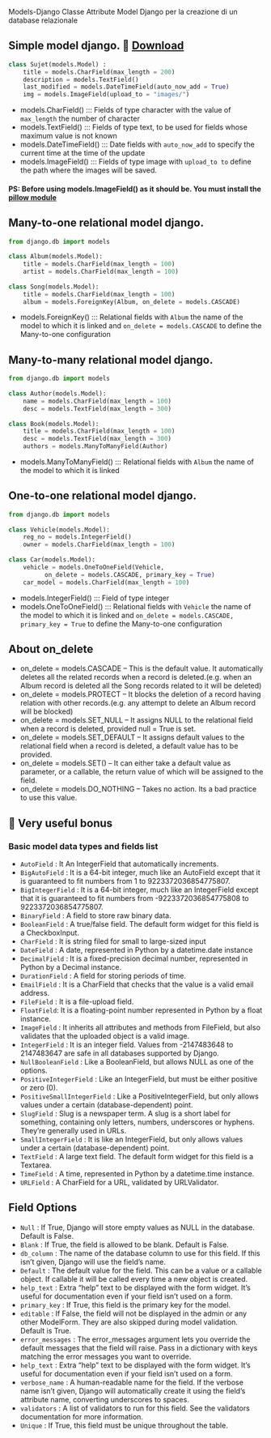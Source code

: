 Models-Django
Classe Attribute Model Django per la creazione di un database relazionale

 
## Simple model django.  :floppy_disk: <a href="https://github.com/kirilinko/Models-Django/blob/main/class%20simple%20Django.py">Download</a> 
```python
class Sujet(models.Model) :
    title = models.CharField(max_length = 200)
    description = models.TextField()
    last_modified = models.DateTimeField(auto_now_add = True)
    img = models.ImageField(upload_to = "images/")
 ```
* models.CharField() ::: Fields of type character with the value of ```max_length``` the number of character
* models.TextField()  ::: Fields of type text, to be used for fields whose maximum value is not known 
* models.DateTimeField() ::: Date fields with ```auto_now_add``` to specify the current time at the time of the update   
* models.ImageField()   ::: Fields of type image with ```upload_to to``` define the path where the images will be saved. <br/>
 #### PS: Before using models.ImageField() as it should be. You must install the <a href="https://pypi.org/project/Pillow/">pillow module</a>
 
 ## Many-to-one relational model django.
```python
from django.db import models
  
class Album(models.Model):
    title = models.CharField(max_length = 100)
    artist = models.CharField(max_length = 100)
  
class Song(models.Model):
    title = models.CharField(max_length = 100)
    album = models.ForeignKey(Album, on_delete = models.CASCADE)
 ```
 * models.ForeignKey() ::: Relational fields with ```Album``` the name of the model to which it is linked and ```on_delete = models.CASCADE``` to define the Many-to-one configuration
 
 ## Many-to-many relational model django.
```python
from django.db import models
  
class Author(models.Model):
    name = models.CharField(max_length = 100)
    desc = models.TextField(max_length = 300)
  
class Book(models.Model):
    title = models.CharField(max_length = 100)
    desc = models.TextField(max_length = 300)
    authors = models.ManyToManyField(Author)
 ```
 * models.ManyToManyField() ::: Relational fields with ```Album``` the name of the model to which it is linked

## One-to-one relational model django.
```python
from django.db import models
  
class Vehicle(models.Model):
    reg_no = models.IntegerField()
    owner = models.CharField(max_length = 100)
  
class Car(models.Model):
    vehicle = models.OneToOneField(Vehicle, 
          on_delete = models.CASCADE, primary_key = True)
    car_model = models.CharField(max_length = 100)
 ```
 * models.IntegerField() ::: Field of type integer
 * models.OneToOneField() ::: Relational fields with ```Vehicle``` the name of the model to which it is linked and ```on_delete = models.CASCADE, primary_key = True``` to define the Many-to-one configuration

## About on_delete

* on_delete = models.CASCADE – This is the default value. It automatically deletes all the related records when a record is deleted.(e.g. when an Album record is deleted all the Song records related to it will be deleted)
* on_delete = models.PROTECT – It blocks the deletion of a record having relation with other records.(e.g. any attempt to delete an Album record will be blocked)
* on_delete = models.SET_NULL – It assigns NULL to the relational field when a record is deleted, provided null = True is set.
* on_delete = models.SET_DEFAULT – It assigns default values to the relational field when a record is deleted, a default value has to be provided.
* on_delete = models.SET() – It can either take a default value as parameter, or a callable, the return value of which will be assigned to the field.
* on_delete = models.DO_NOTHING – Takes no action. Its a bad practice to use this value.

## :gift: Very useful bonus

### Basic model data types and fields list

* ```AutoField``` : It An IntegerField that automatically increments.
* ```BigAutoField```	: It is a 64-bit integer, much like an AutoField except that it is guaranteed to fit numbers from 1 to 9223372036854775807.
* ```BigIntegerField``` :	It is a 64-bit integer, much like an IntegerField except that it is guaranteed to fit numbers from -9223372036854775808 to 9223372036854775807.
* ```BinaryField``` :	A field to store raw binary data.
* ```BooleanField``` : 	A true/false field. The default form widget for this field is a CheckboxInput.
* ```CharField``` :	It is string filed for small to large-sized input
* ```DateField``` :	A date, represented in Python by a datetime.date instance
* ```DecimalField``` :	It is a fixed-precision decimal number, represented in Python by a Decimal instance.
* ```DurationField``` :	A field for storing periods of time.
* ```EmailField``` :	It is a CharField that checks that the value is a valid email address.
* ```FileField``` :	It is a file-upload field.
* ```FloatField```:	It is a floating-point number represented in Python by a float instance.
* ```ImageField``` :	It inherits all attributes and methods from FileField, but also validates that the uploaded object is a valid image.
* ```IntegerField```	: It is an integer field. Values from -2147483648 to 2147483647 are safe in all databases supported by Django.
* ```NullBooleanField``` :	Like a BooleanField, but allows NULL as one of the options.
* ```PositiveIntegerField```	: Like an IntegerField, but must be either positive or zero (0).
* ```PositiveSmallIntegerField```	: Like a PositiveIntegerField, but only allows values under a certain (database-dependent) point.
* ```SlugField```	: Slug is a newspaper term. A slug is a short label for something, containing only letters, numbers, underscores or hyphens. They’re generally used in URLs.
* ```SmallIntegerField``` :	It is like an IntegerField, but only allows values under a certain (database-dependent) point.
* ```TextField```	: A large text field. The default form widget for this field is a Textarea.
* ```TimeField``` : 	A time, represented in Python by a datetime.time instance.
* ```URLField```	: A CharField for a URL, validated by URLValidator.

## Field Options
* ```Null```	: If True, Django will store empty values as NULL in the database. Default is False.
* ```Blank``` :	If True, the field is allowed to be blank. Default is False.
* ```db_column```	: The name of the database column to use for this field. If this isn’t given, Django will use the field’s name. 
* ```Default```	: The default value for the field. This can be a value or a callable object. If callable it will be called every time a new object is created.  
* ```help_text``` :	Extra “help” text to be displayed with the form widget. It’s useful for documentation even if your field isn’t used on a form. 
* ```primary_key``` :	If True, this field is the primary key for the model.
* ```editable``` :	If False, the field will not be displayed in the admin or any other ModelForm. They are also skipped during model validation. Default is True. 
* ```error_messages``` :	The error_messages argument lets you override the default messages that the field will raise. Pass in a dictionary with keys matching the error messages you want to override. 
* ```help_text```	: Extra “help” text to be displayed with the form widget. It’s useful for documentation even if your field isn’t used on a form. 
* ```verbose_name``` :	A human-readable name for the field. If the verbose name isn’t given, Django will automatically create it using the field’s attribute name, converting underscores to spaces. 
* ```validators```	: A list of validators to run for this field. See the validators documentation for more information. 
* ```Unique```	: If True, this field must be unique throughout the table. 
